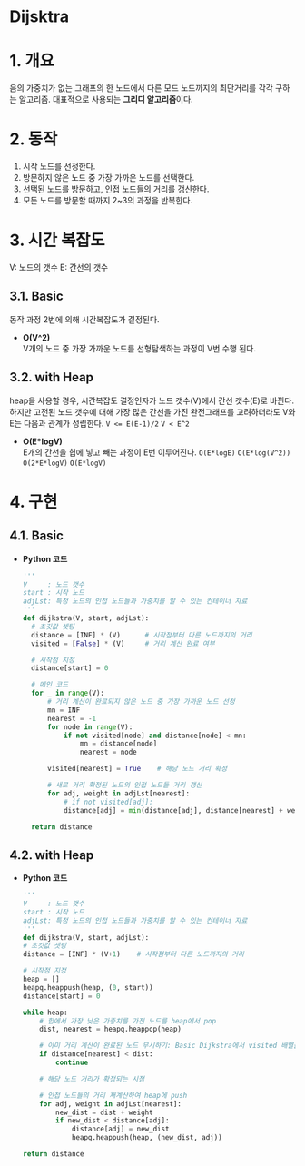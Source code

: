 # Dijsktra

# 1. 개요

음의 가중치가 없는 그래프의 한 노드에서 다른 모드 노드까지의 최단거리를 각각 구하는 알고리즘. 대표적으로 사용되는 **그리디 알고리즘**이다.

# 2. 동작

1. 시작 노드를 선정한다.
2. 방문하지 않은 노드 중 가장 가까운 노드를 선택한다.
3. 선택된 노드를 방문하고, 인접 노드들의 거리를 갱신한다.
4. 모든 노드를 방문할 때까지 2~3의 과정을 반복한다.

# 3. 시간 복잡도

V: 노드의 갯수
E: 간선의 갯수

## 3.1. Basic

동작 과정 2번에 의해 시간복잡도가 결정된다.

- **O(V^2)**  
   V개의 노드 중 가장 가까운 노드를 선형탐색하는 과정이 V번 수행 된다.

## 3.2. with Heap

heap을 사용할 경우, 시간복잡도 결정인자가 노드 갯수(V)에서 간선 갯수(E)로 바뀐다. 하지만 고전된 노드 갯수에 대해 가장 많은 간선을 가진 완전그래프를 고려하더라도 V와 E는 다음과 관계가 성립한다.
`V <= E(E-1)/2`
`V < E^2`

- **O(E\*logV)**  
   E개의 간선을 힙에 넣고 빼는 과정이 E번 이루어진다.
  `O(E*logE)`
  `O(E*log(V^2))`
  `O(2*E*logV)`
  `O(E*logV)`

# 4. 구현

## 4.1. Basic

- **Python 코드**

  ```python
  '''
  V     : 노드 갯수
  start : 시작 노드
  adjLst: 특정 노드의 인접 노드들과 가중치를 알 수 있는 컨테이너 자료
  '''
  def dijkstra(V, start, adjLst):
    # 초깃값 셋팅
    distance = [INF] * (V)      # 시작점부터 다른 노드까지의 거리
    visited = [False] * (V)     # 거리 계산 완료 여부

    # 시작점 지정
    distance[start] = 0

    # 메인 코드
    for _ in range(V):
        # 거리 계산이 완료되지 않은 노드 중 가장 가까운 노드 선정
        mn = INF
        nearest = -1
        for node in range(V):
            if not visited[node] and distance[node] < mn:
                mn = distance[node]
                nearest = node

        visited[nearest] = True    # 해당 노드 거리 확정

        # 새로 거리 확정된 노드의 인접 노드들 거리 갱신
        for adj, weight in adjLst[nearest]:
            # if not visited[adj]:
            distance[adj] = min(distance[adj], distance[nearest] + weight)

    return distance
  ```

## 4.2. with Heap

- **Python 코드**

  ```python
  '''
  V     : 노드 갯수
  start : 시작 노드
  adjLst: 특정 노드의 인접 노드들과 가중치를 알 수 있는 컨테이너 자료
  '''
  def dijkstra(V, start, adjLst):
  # 초깃값 셋팅
  distance = [INF] * (V+1)    # 시작점부터 다른 노드까지의 거리

  # 시작점 지정
  heap = []
  heapq.heappush(heap, (0, start))
  distance[start] = 0

  while heap:
      # 힙에서 가장 낮은 가중치를 가진 노드를 heap에서 pop
      dist, nearest = heapq.heappop(heap)

      # 이미 거리 계산이 완료된 노드 무시하기: Basic Dijkstra에서 visited 배열을 기능을 담당
      if distance[nearest] < dist:
          continue

      # 해당 노드 거리가 확정되는 시점

      # 인접 노드들의 거리 재계산하여 heap에 push
      for adj, weight in adjLst[nearest]:
          new_dist = dist + weight
          if new_dist < distance[adj]:
              distance[adj] = new_dist
              heapq.heappush(heap, (new_dist, adj))

  return distance
  ```

